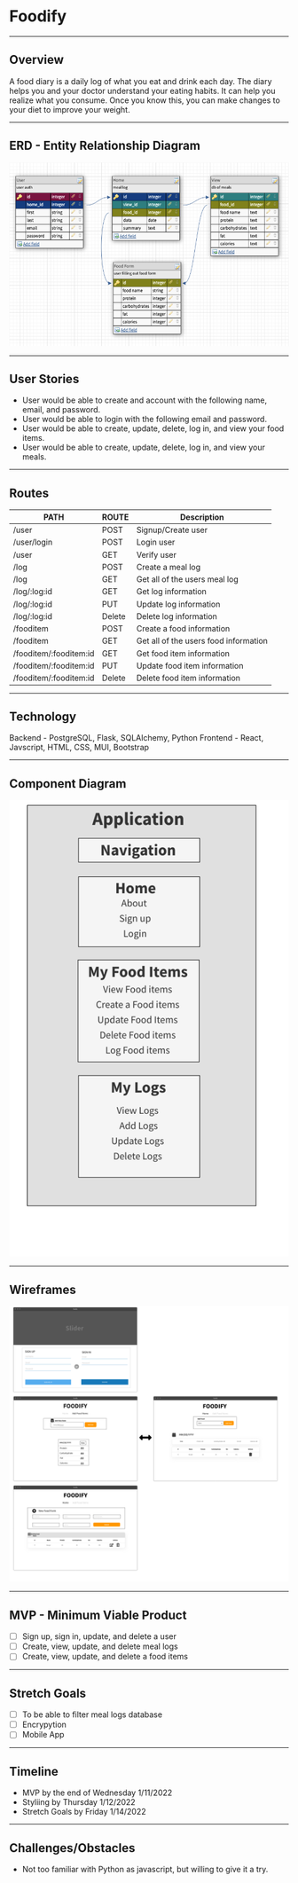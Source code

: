 # Foodify

---
## Overview 
A food diary is a daily log of what you eat and drink each day. The diary helps you and your doctor understand your eating habits. It can help you realize what you consume. Once you know this, you can make changes to your diet to improve your weight.

---
## ERD - Entity Relationship Diagram
![ERD Diagram](/assets/erd.png)

---
## User Stories 
* User would be able to create and account with the following name, email, and password. 
* User would be able to login with the following email and password. 
* User would be able to create, update, delete, log in, and view  your food items. 
* User would be able to create, update, delete, log in, and view your meals. 

--- 
## Routes
| PATH | ROUTE | Description |
| --- | --- | --- |
| /user | POST | Signup/Create user |
| /user/login | POST | Login user |
| /user | GET | Verify user |
| /log | POST | Create a meal log|
| /log | GET | Get all of the users meal log|
| /log/:log:id | GET | Get log information|
| /log/:log:id | PUT | Update log information|
| /log/:log:id | Delete | Delete log information|
| /fooditem | POST | Create a food information|
| /fooditem | GET | Get all of the users food information|
| /fooditem/:fooditem:id | GET | Get food item information|
| /fooditem/:fooditem:id | PUT | Update food item information|
| /fooditem/:fooditem:id | Delete | Delete food item information|

---
## Technology
Backend - PostgreSQL, Flask, SQLAlchemy, Python
Frontend - React, Javscript, HTML, CSS, MUI, Bootstrap

---
## Component Diagram
![Component Diagram](assets/component-tree.png)

---
## Wireframes
![Wireframe](assets/wireframe.png)

---
## MVP - Minimum Viable Product
- [ ] Sign up, sign in, update, and delete a user
- [ ] Create, view, update, and delete meal logs 
- [ ] Create, view, update, and delete a food items

---
## Stretch Goals
- [ ] To be able to filter meal logs database
- [ ] Encrypytion 
- [ ] Mobile App

---
## Timeline 
* MVP by the end of Wednesday 1/11/2022
* Styliing by Thursday 1/12/2022
* Stretch Goals by Friday 1/14/2022

---
## Challenges/Obstacles
- Not too familiar with Python as javascript, but willing to give it a try. 